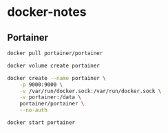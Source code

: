 # docker-notes

## Portainer
```bash
docker pull portainer/portainer
```

```bash
docker volume create portainer
```

```bash
docker create --name portainer \
    -p 9000:9000 \
    -v /var/run/docker.sock:/var/run/docker.sock \
    -v portainer:/data \
    portainer/portainer \
    --no-auth
```

```bash
docker start portainer
```
